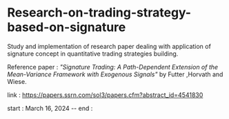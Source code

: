 # Research-on-trading-strategy-based-on-signature
Study and implementation of research paper dealing with application of signature concept in quantitative trading strategies building.

Reference paper : *"Signature Trading: A Path-Dependent Extension of the Mean-Variance Framework with Exogenous Signals"* by Futter ,Horvath and Wiese.

link : https://papers.ssrn.com/sol3/papers.cfm?abstract_id=4541830

start : March 16, 2024 -- end : 


